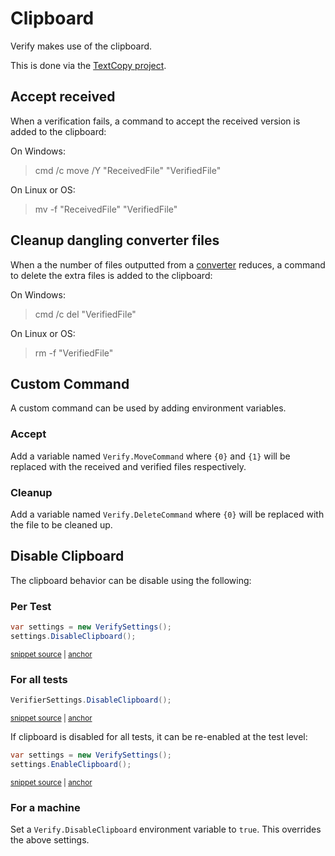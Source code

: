 <!--
GENERATED FILE - DO NOT EDIT
This file was generated by [MarkdownSnippets](https://github.com/SimonCropp/MarkdownSnippets).
Source File: /docs/mdsource/clipboard.source.md
To change this file edit the source file and then run MarkdownSnippets.
-->

# Clipboard

Verify makes use of the clipboard.

This is done via the [TextCopy project](https://github.com/CopyText/TextCopy).


## Accept received

When a verification fails, a command to accept the received version is added to the clipboard:

On Windows:

> cmd /c move /Y "ReceivedFile" "VerifiedFile"

On Linux or OS:

> mv -f "ReceivedFile" "VerifiedFile"


## Cleanup dangling converter files

When a the number of files outputted from a [converter](converter.mc) reduces, a command to delete the extra files is added to the clipboard:

On Windows:

> cmd /c del "VerifiedFile"

On Linux or OS:

> rm -f "VerifiedFile"


## Custom Command

A custom command can be used by adding environment variables.


### Accept

Add a variable named `Verify.MoveCommand` where `{0}` and `{1}` will be replaced with the received and verified files respectively.


### Cleanup

Add a variable named `Verify.DeleteCommand` where `{0}` will be replaced with the file to be cleaned up.


## Disable Clipboard

The clipboard behavior can be disable using the following:


### Per Test

<!-- snippet: DisableClipboard -->
<a id='snippet-disableclipboard'></a>
```cs
var settings = new VerifySettings();
settings.DisableClipboard();
```
<sup><a href='/src/Verify.Tests/Snippets/Snippets.cs#L38-L43' title='File snippet `disableclipboard` was extracted from'>snippet source</a> | <a href='#snippet-disableclipboard' title='Navigate to start of snippet `disableclipboard`'>anchor</a></sup>
<!-- endSnippet -->


### For all tests

<!-- snippet: DisableClipboardGlobal -->
<a id='snippet-disableclipboardglobal'></a>
```cs
VerifierSettings.DisableClipboard();
```
<sup><a href='/src/Verify.Tests/Snippets/Snippets.cs#L74-L78' title='File snippet `disableclipboardglobal` was extracted from'>snippet source</a> | <a href='#snippet-disableclipboardglobal' title='Navigate to start of snippet `disableclipboardglobal`'>anchor</a></sup>
<!-- endSnippet -->

If clipboard is disabled for all tests, it can be re-enabled at the test level:

<!-- snippet: EnableClipboard -->
<a id='snippet-enableclipboard'></a>
```cs
var settings = new VerifySettings();
settings.EnableClipboard();
```
<sup><a href='/src/Verify.Tests/Snippets/Snippets.cs#L64-L69' title='File snippet `enableclipboard` was extracted from'>snippet source</a> | <a href='#snippet-enableclipboard' title='Navigate to start of snippet `enableclipboard`'>anchor</a></sup>
<!-- endSnippet -->


### For a machine

Set a `Verify.DisableClipboard` environment variable to `true`. This overrides the above settings.
